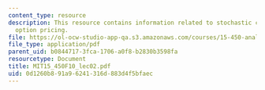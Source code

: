 ```yaml
---
content_type: resource
description: This resource contains information related to stochastic calculus and
  option pricing.
file: https://ol-ocw-studio-app-qa.s3.amazonaws.com/courses/15-450-analytics-of-finance-fall-2010/0d1260b891a96241316d883d4f5bfaec_MIT15_450F10_lec02.pdf
file_type: application/pdf
parent_uid: b0844717-3fca-1706-a0f8-b2830b3598fa
resourcetype: Document
title: MIT15_450F10_lec02.pdf
uid: 0d1260b8-91a9-6241-316d-883d4f5bfaec
---
```

